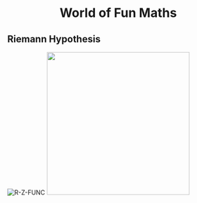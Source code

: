 # <p align="center">World of Fun Maths</p>
## Riemann Hypothesis
![R-Z-FUNC](https://user-images.githubusercontent.com/66701331/182520171-5ea7c3a1-1f43-458f-ad61-98be7ff1485c.png)
<img src="[66701331/182520171-5ea7c3a1-1f43-458f-ad61-98be7ff1485c.png.jpg](https://user-images.githubusercontent.com/66701331/182520171-5ea7c3a1-1f43-458f-ad61-98be7ff1485c.png)" width="324" height="324">
